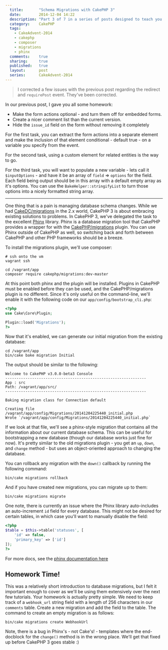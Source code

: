 ```yaml
---
  title:       "Schema Migrations with CakePHP 3"
  date:        2014-12-04 14:22
  description: "Part 3 of 7 in a series of posts designed to teach you how to use CakePHP 3 effectively"
  category:    CakePHP
  tags:
    - CakeAdvent-2014
    - cakephp
    - composer
    - migrations
    - phinx
  comments:    true
  sharing:     true
  published:   true
  layout:      post
  series:      CakeAdvent-2014
---
```


> I corrected a few issues with the previous post regarding the redirect and `requirePost` event. They've been corrected.

In our previous post, I gave you all some homework:

- Make the form actions optional - and turn them off for embedded forms.
- Create a nicer comment list than the current version.
- Hide the `issue_id` field on the form without removing it completely

For the first task, you can extract the form actions into a separate element and make the inclusion of that element conditional - default true - on a variable you specify from the event.

For the second task, using a custom element for related entities is the way to go.

For the third task, you will want to populate a new variable - lets call it `$inputOptions` - and have it be an array of `field` => `options` for the field. Each field being output should be in this array with a default empty array as it's options. You can use the `BakeHelper::stringifyList` to turn those options into a nicely formatted string array.

---

One thing that is a pain is managing database schema changes. While we had [CakeDC/migrations](https://github.com/cakedc/migrations) in the 2.x world, CakePHP 3 is about embracing existing solutions to problems. In CakePHP 3, we've delegated the task to the excellent [Phinx](https://phinx.org/) library. Phinx is a database migration tool that CakePHP provides a wrapper for with the [CakePHP/migrations](https://github.com/cakephp/migrations) plugin. You can use Phinx outside of CakePHP as well, so switching back and forth between CakePHP and other PHP frameworks should be a breeze.

To install the migrations plugin, we'll use composer:


```shell
# ssh onto the vm
vagrant ssh

cd /vagrant/app
composer require cakephp/migrations:dev-master
```

At this point both phinx and the plugin will be installed. Plugins in CakePHP must be enabled before they can be used, and the CakePHP/migrations plugin is no different. Since it's only useful on the command-line, we'll enable it with the following code on our `app/config/bootstrap_cli.php`:

```php
<?php
use Cake\Core\Plugin;

Plugin::load('Migrations');
?>
```

Now that it's enabled, we can generate our initial migration from the existing database:

```shell
cd /vagrant/app
bin/cake bake migration Initial
```

The output should be similar to the following:

```
Welcome to CakePHP v3.0.0-beta3 Console
---------------------------------------------------------------
App : src
Path: /vagrant/app/src/
---------------------------------------------------------------

Baking migration class for Connection default

Creating file /vagrant/app/config/Migrations/20141204225440_initial.php
Wrote `/vagrant/app/config/Migrations/20141204225440_initial.php`
```

If we look at that file, we'll see a phinx-style migration that contains all the information about our current database schema. This can be useful for bootstrapping a new database (though our database works just fine for now). It's pretty similar to the old migrations plugin - you get an `up`, `down`, and `change` method - but uses an object-oriented approach to changing the database.

You can rollback any migration with the `down()` callback by running the following command:

```shell
bin/cake migrations rollback
```

And if you have created new migrations, you can migrate up to them:

```shell
bin/cake migrations migrate
```

One note, there is currently an issue where the Phinx library auto-includes an auto-increment `id` field for every database. This might not be desired for certain tables, in which case you'll want to manually disable the field:

```php
<?php
$table = $this->table('statuses', [
    'id' => false,
    'primary_key' => ['id']
]);
?>
```

For more docs, see the [phinx documentation here](http://docs.phinx.org/en/latest/migrations.html#creating-a-new-migration)

## Homework Time!

This was a relatively short introduction to database migrations, but I felt it important enough to cover as we'll be using them extensively over the next few tutorials. Your homework is actually pretty simple. We need to keep track of a `webhook_url` string field with a length of 256 characters in our `comments` table. Create a new migration and add the field to the table. The command to create an empty migration is as follows:

```shell
bin/cake migrations create WebhookUrl
```

Note, there is a bug in Phinx's - not Cake's! - templates where the end-docblock for the `change()` method is in the wrong place. We'll get that fixed up before CakePHP 3 goes stable :)
